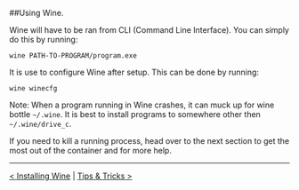 
##Using Wine.

Wine will have to be ran from CLI (Command Line Interface). You can simply do this by running:

```
wine PATH-TO-PROGRAM/program.exe
```

It is use to configure Wine after setup. This can be done by running:

```
wine winecfg
```

Note: When a program running in Wine crashes, it can muck up for wine bottle `~/.wine`. It is best to install programs to somewhere other then `~/.wine/drive_c`.

If you need to kill a running process, head over to the next section  to get the most out of the container and for more help.

----------

[< Installing Wine](Docs/install-wine.md) | [Tips & Tricks >](Docs/tips.md)

